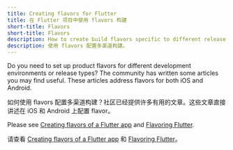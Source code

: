 ```yaml
---
title: Creating flavors for Flutter
title: 在 Flutter 项目中使用 flavors 构建
short-title: Flavors
short-title: Flavors
description: How to create build flavors specific to different release types or development environments.
description: 使用 flavors 配置多渠道构建。
---
```


Do you need to set up product flavors for different development
environments or release types?
The community has written some articles you may find useful.
These articles address flavors for both iOS and Android.

如何使用 flavors 配置多渠道构建？社区已经提供许多有用的文章。这些文章直接讲述在 iOS 和 Android 上配置 flavor。

Please see
[Creating flavors of a Flutter app](https://cogitas.net/creating-flavors-of-a-flutter-app/)
and
[Flavoring Flutter](https://medium.com/@salvatoregiordanoo/flavoring-flutter-392aaa875f36).

请查看
[Creating flavors of a Flutter app](https://cogitas.net/creating-flavors-of-a-flutter-app/)
和
[Flavoring Flutter](https://medium.com/@salvatoregiordanoo/flavoring-flutter-392aaa875f36)。
